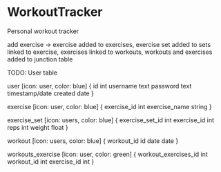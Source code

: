 # WorkoutTracker
Personal workout tracker 


add exercise -> exercise added to exercises, exercise set added to sets linked to exercise,
                exercises linked to workouts, workouts and exercises added to junction table

TODO: User table

user [icon: user, color: blue] {
  id int
  username text
  password text
  timestamp/date created date
}

exercise [icon: user, color: blue] {
  exercise_id int
  exercise_name string
}

exercise_set [icon: users, color: blue] {
  exercise_set_id int
  exercise_id int
  reps int
  weight float
}

workout [icon: users, color: blue] {
  workout_id id 
  date date
}

workouts_exercise [icon: user, color: green] {
  workout_exercises_id int
  workout_id int
  exercise_id int
}
